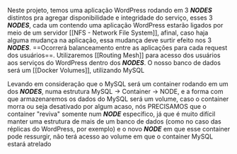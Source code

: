 Neste projeto, temos uma aplicação WordPress rodando em 3 ***NODES*** distintos pra agregar disponibilidade e integridade do serviço, esses 3 ***NODES***, cada um contendo uma aplicação WordPress estarão ligados por meio de um servidor [[NFS - Network File System]], afinal, caso haja alguma mudança na aplicação, essa mudança deve surtir efeito nos 3 ***NODES***. ==Ocorrerá balanceamento entre as aplicações para cada request dos usuários==. Utilizaremos [[Routing Mesh]] para acesso dos usuários aos serviços do WordPress dentro dos ***NODES***. O nosso banco de dados será um [[Docker Volumes]], utilizando MySQL


Levando em consideração que o MySQL será um container rodando em um dos ***NODES***, numa estrutura MySQL -> Container -> NODE, e a forma com que armazenaremos os dados do MySQL será um volume, caso o container morra ou seja desativado por algum acaso, nós PRECISAMOS que o container "reviva" somente num ***NODE*** específico, já que é muito difícil manter uma estrutura de mais de um banco de dados (como no caso das réplicas do WordPress, por exemplo) e o novo ***NODE*** em que esse container pode ressurgir, não terá acesso ao volume em que o container MySQL estará atrelado